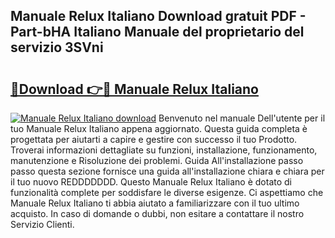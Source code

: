 ## Manuale Relux Italiano Download gratuit PDF - Part-bHA Italiano Manuale del proprietario del servizio 3SVni

# <h2><a href="http://dfchaq.blite.top/?on=Manuale+Relux+Italiano">🔗Download 👉🔴 Manuale Relux Italiano</a></h2>

[![Manuale Relux Italiano download](https://i.imgur.com/lujVjoI.png)](http://dfchaq.blite.top/?on=Manuale+Relux+Italiano)
Benvenuto nel manuale Dell'utente per il tuo Manuale Relux Italiano appena aggiornato. Questa guida completa è progettata per aiutarti a capire e gestire con successo il tuo Prodotto. Troverai informazioni dettagliate su funzioni, installazione, funzionamento, manutenzione e Risoluzione dei problemi. Guida All'installazione passo passo questa sezione fornisce una guida all'installazione chiara e chiara per il tuo nuovo REDDDDDDD. Questo Manuale Relux Italiano è dotato di funzionalità complete per soddisfare le diverse esigenze. Ci aspettiamo che Manuale Relux Italiano ti abbia aiutato a familiarizzare con il tuo ultimo acquisto. In caso di domande o dubbi, non esitare a contattare il nostro Servizio Clienti.
